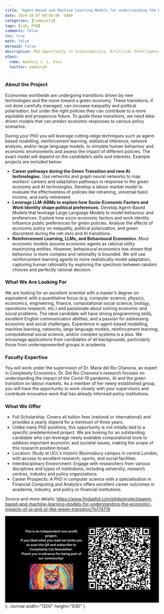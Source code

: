 ```yaml
---
title: "Agent-Based and Machine Learning Models for understanding the Economic Impacts of AI and/or the Green Transition"
date: 2024-10-07 00:00:00 -0400
categories: [Community]
tags: [job, PhD]
comments: false
toc: true
math: false
mermaid: false
description: PhD Opportunity in Sustainability, Artificial Intelligence and Agent-Based Modeling - Under the direction of Dr. Maria Del Rio-Chanona
alpez:
  name: Amahury J. L. Diaz
  twitter: amahury0
---
```

### About the Project
Economies worldwide are undergoing transitions driven by new technologies and the move toward a green economy. These transitions, if not done carefully managed, can increase inequality and political polarisation, but under the right policies they can contribute to a more equitable and prosperous future. To guide these transitions, we need data-driven models that can predict economic responses to various policy scenarios.

During your PhD you will leverage cutting-edge techniques such as agent-based modelling, reinforcement learning, statistical inference, network analysis, and/or large language models, to simulate human behaviour and economic environments and assess the impact of different policies. The exact model will depend on the candidate’s skills and interests. Example projects are included below:
- **Career pathways during the Green Transition and new AI technologies.** Use networks and graph neural networks to map workers' careers and adaptation pathways in response to the green economy and AI technologies. Develop a labour market model to evaluate the effectiveness of policies like retraining, universal basic income, and early retirement.
- **Leverage LLM-ABMs to explore how Socio-Economic Factors and Work Identity shape political preferences.** Develop Agent-Based Models that leverage Large Language Models to model behaviour and preferences. Explore how socio-economic factors and work identity influence public preferences for green policies. Analyse the effects of economic policy on inequality, political polarization, and green discontent during the net-zero and AI transitions.
- **Reinforcement Learning, LLMs, and Behavioural Economics.** Most economic models assume economic agents as rational utility maximizing entities. However, behavioural economics has shown that behaviour is more complex and rationality is bounded. We will use reinforcement learning agents to more realistically model adaptation, capturing human rationality by exploring the spectrum between random choices and perfectly rational decision.

### What We Are Looking For
We are looking for an excellent scientist with a master’s degree (or equivalent) with a quantitative focus (e.g. computer science, physics, economics, engineering, finance, computational social science, biology, operations research, etc.) and passionate about solving economic and social problems. The ideal candidate will have strong programming skills, excellent English communication abilities, and a passion for addressing economic and social challenges. Experience in agent-based modelling, machine learning, networks, large language models, reinforcement learning, computational social science, and/or complex systems is a plus. We encourage applications from candidates of all backgrounds, particularly those from underrepresented groups in academia.

### Faculty Expertise
You will work under the supervision of Dr. Maria del Rio Chanona, an expert in Complexity Economics. Dr. Del Rio Chanona's research focuses on understanding the impact of the Covid-19 pandemic, AI and the green transition on labour markets. As a member of her newly established group, you will have the opportunity to work closely with your supervisors and contribute innovative work that has already informed policy institutions.

### What We Offer
- Full Scholarship: Covers all tuition fees (national or international) and provides a yearly stipend for a minimum of three years.
- Unlike many PhD positions, this opportunity is not initially tied to a specific predetermined project. We are looking for an outstanding candidate who can leverage newly available computational tools to address important economic and societal issues, making the scope of this research position broad.
- Location: Study at UCL's historic Bloomsbury campus in central London, with access to excellent research, sports, and social facilities.
- Interdisciplinary Environment: Engage with researchers from various disciplines and types of institutions, including university, research centres, industry and policy organizations
- Career Prospects: A PhD in computer science with a specialisation in Financial Computing and Analytics offers excellent career outcomes in academia, industry, and policy or financial institutions.

Source and more details: https://www.findaphd.com/phds/project/agent-based-and-machine-learning-models-for-understanding-the-economic-impacts-of-ai-and-or-the-green-transition/?p174719

![Desktop View](/assets/img/fix/complexity-cat-newsletter.png){: .normal width="1200" height="630" }
